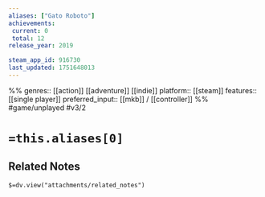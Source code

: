 ```yaml
---
aliases: ["Gato Roboto"]
achievements:
 current: 0
 total: 12
release_year: 2019

steam_app_id: 916730
last_updated: 1751648013
---
```

%%
genres:: [[action]] [[adventure]] [[indie]]
platform:: [[steam]]
features:: [[single player]]
preferred_input:: [[mkb]] / [[controller]]
%%
#game/unplayed
#v3/2

# `=this.aliases[0]`
## Related Notes
`$=dv.view("attachments/related_notes")`
